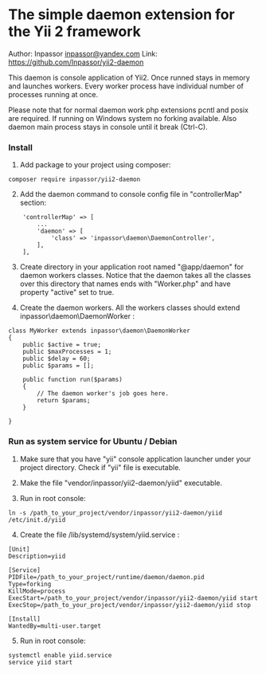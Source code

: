 The simple daemon extension for the Yii 2 framework
===================================================

Author: Inpassor <inpassor@yandex.com>
Link: https://github.com/Inpassor/yii2-daemon

This daemon is console application of Yii2.
Once runned stays in memory and launches workers.
Every worker process have individual number of processes running at once.

Please note that for normal daemon work php extensions pcntl and posix
are required. If running on Windows system no forking available.
Also daemon main process stays in console until it break (Ctrl-C).

### Install

1) Add package to your project using composer:
```
composer require inpassor/yii2-daemon
```

2) Add the daemon command to console config file in "controllerMap" section:
```
    'controllerMap' => [
        ...
        'daemon' => [
            'class' => 'inpassor\daemon\DaemonController',
        ],
    ],
```

3) Create directory in your application root named "@app/daemon"
for daemon workers classes.
Notice that the daemon takes all the classes over this directory that
names ends with "Worker.php" and have property "active" set to true.

4) Create the daemon workers. All the workers classes should extend
inpassor\daemon\DaemonWorker :
```
class MyWorker extends inpassor\daemon\DaemonWorker
{
    public $active = true;
    public $maxProcesses = 1;
    public $delay = 60;
    public $params = [];

    public function run($params)
    {
        // The daemon worker's job goes here.
        return $params;
    }

}
```

### Run as system service for Ubuntu / Debian

1) Make sure that you have "yii" console application launcher under your
project directory. Check if "yii" file is executable.

2) Make the file "vendor/inpassor/yii2-daemon/yiid" executable.

3) Run in root console:
```
ln -s /path_to_your_project/vendor/inpassor/yii2-daemon/yiid /etc/init.d/yiid
```

4) Create the file /lib/systemd/system/yiid.service :
```
[Unit]
Description=yiid
 
[Service]
PIDFile=/path_to_your_project/runtime/daemon/daemon.pid
Type=forking
KillMode=process
ExecStart=/path_to_your_project/vendor/inpassor/yii2-daemon/yiid start
ExecStop=/path_to_your_project/vendor/inpassor/yii2-daemon/yiid stop
 
[Install]
WantedBy=multi-user.target
```

5) Run in root console:
```
systemctl enable yiid.service
service yiid start
```
